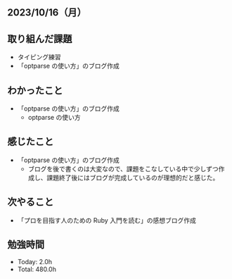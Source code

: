 ## 2023/10/16（月）

## 取り組んだ課題

- タイピング練習
- 「optparse の使い方」のブログ作成

## わかったこと

- 「optparse の使い方」のブログ作成
  - optparse の使い方

## 感じたこと

- 「optparse の使い方」のブログ作成
  - ブログを後で書くのは大変なので、課題をこなしている中で少しずつ作成し、課題終了後にはブログが完成しているのが理想的だと感じた。

## 次やること

- 「プロを目指す人のための Ruby 入門を読む」の感想ブログ作成

## 勉強時間

- Today: 2.0h
- Total: 480.0h

